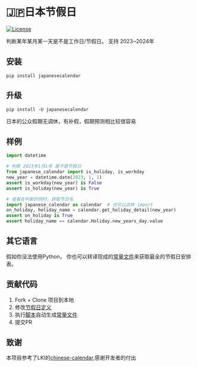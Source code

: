 # 🇯🇵日本节假日

[![License](https://img.shields.io/github/license/LKI/chinese-calendar.svg)](https://github.com/LKI/chinese-calendar/blob/master/LICENSE)

判断某年某月某一天是不是工作日/节假日。
支持 2023~2024年

## 安装

```
pip install japanesecalendar
```

## 升级

```
pip install -U japanesecalendar
```

日本的公众假期无调休，有补假，假期预测相比较很容易

## 样例

``` python
import datetime

# 判断 2023年1月1号 是不是节假日
from japanese_calendar import is_holiday, is_workday
new_year = datetime.date(2023, 1, 1)
assert is_workday(new_year) is False
assert is_holiday(new_year) is True

# 或者在判断的同时，获取节日名
import japanese_calendar as calendar  # 也可以这样 import
on_holiday, holiday_name = calendar.get_holiday_detail(new_year)
assert on_holiday is True
assert holiday_name == calendar.Holiday.new_years_day.value

```

## 其它语言

假如你没法使用Python，
你也可以转译现成的[常量文件][constants.py]来获取最全的节假日安排表。

## 贡献代码

1. Fork + Clone 项目到本地
2. 修改[节假日定义][scripts/data.py]
3. 执行[脚本][scripts/__init__.py]自动生成[常量文件][constants.py]
4. 提交PR

[constants.py]: https://github.com/hack-fang/japanese-calendar/blob/main/japanese_calendar/constants.py
[scripts/data.py]: https://github.com/hack-fang/japanese-calendar/blob/main/japanese_calendar/scripts/data.py
[scripts/__init__.py]: https://github.com/hack-fang/japanese-calendar/blob/main/japanese_calendar/scripts/__init__.py

## 致谢

本项目参考了LKI的[chinese-calendar](https://github.com/LKI/chinese-calendar),感谢开发者的付出